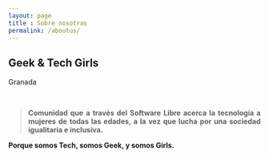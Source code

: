 ```yaml
---
layout: page
title : Sobre nosotras
permalink: /aboutus/
---
```


<h2>Geek & Tech Girls</h2>
<p>Granada</p>
<br>
<div align = 'justify'><p ><strong><span class="manual"><blockquote>Comunidad que a través del Software Libre acerca la tecnología a mujeres de todas las edades, a la vez que lucha por una sociedad igualitaria e inclusiva.</blockquote>

Porque somos <b>Tech</b>, somos <b>Geek</b>, y somos <b>Girls</b>.</span></strong></p></div>
